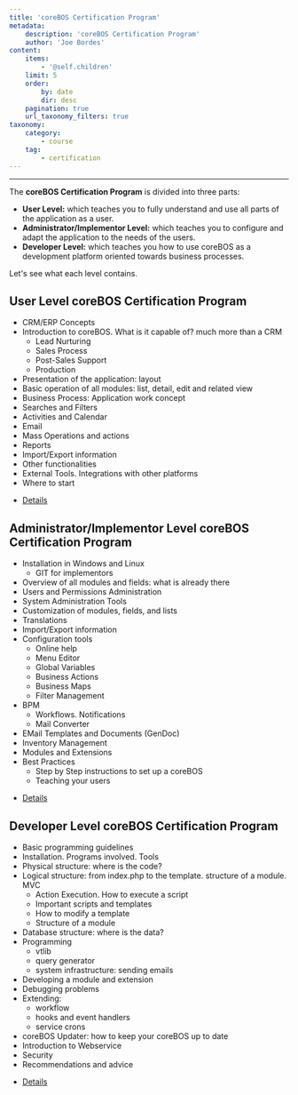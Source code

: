```yaml
---
title: 'coreBOS Certification Program'
metadata:
    description: 'coreBOS Certification Program'
    author: 'Joe Bordes'
content:
    items:
        - '@self.children'
    limit: 5
    order:
        by: date
        dir: desc
    pagination: true
    url_taxonomy_filters: true
taxonomy:
    category:
        - course
    tag:
        - certification
---
```

---

The **coreBOS Certification Program** is divided into three parts:

-   **User Level:** which teaches you to fully understand and use all
    parts of the application as a user.
-   **Administrator/Implementor Level:** which teaches you to configure
    and adapt the application to the needs of the users.
-   **Developer Level:** which teaches you how to use coreBOS as a
    development platform oriented towards business processes.

Let's see what each level contains.

User Level coreBOS Certification Program
----------------------------------------

-   CRM/ERP Concepts
-   Introduction to coreBOS. What is it capable of? much more than a CRM
    -   Lead Nurturing
    -   Sales Process
    -   Post-Sales Support
    -   Production
-   Presentation of the application: layout
-   Basic operation of all modules: list, detail, edit and related view
-   Business Process: Application work concept
-   Searches and Filters
-   Activities and Calendar
-   Email
-   Mass Operations and actions
-   Reports
-   Import/Export information
-   Other functionalities
-   External Tools. Integrations with other platforms
-   Where to start

<!-- -->

-   [Details](../04.user-cert)

Administrator/Implementor Level coreBOS Certification Program
-------------------------------------------------------------

-   Installation in Windows and Linux
    -   GIT for implementors
-   Overview of all modules and fields: what is already there
-   Users and Permissions Administration
-   System Administration Tools
-   Customization of modules, fields, and lists
-   Translations
-   Import/Export information
-   Configuration tools
    -   Online help
    -   Menu Editor
    -   Global Variables
    -   Business Actions
    -   Business Maps
    -   Filter Management
-   BPM
    -   Workflows. Notifications
    -   Mail Converter
-   EMail Templates and Documents (GenDoc)
-   Inventory Management
-   Modules and Extensions
-   Best Practices
    -   Step by Step instructions to set up a coreBOS
    -   Teaching your users

<!-- -->

-   [Details](../02.admin-cert)

Developer Level coreBOS Certification Program
---------------------------------------------

-   Basic programming guidelines
-   Installation. Programs involved. Tools
-   Physical structure: where is the code?
-   Logical structure: from index.php to the template. structure of a
    module. MVC
    -   Action Execution. How to execute a script
    -   Important scripts and templates
    -   How to modify a template
    -   Structure of a module
-   Database structure: where is the data?
-   Programming
    -   vtlib
    -   query generator
    -   system infrastructure: sending emails
-   Developing a module and extension
-   Debugging problems
-   Extending:
    -   workflow
    -   hooks and event handlers
    -   service crons
-   coreBOS Updater: how to keep your coreBOS up to date
-   Introduction to Webservice
-   Security
-   Recommendations and advice

<!-- -->

-   [Details](../03.devel-cert)

